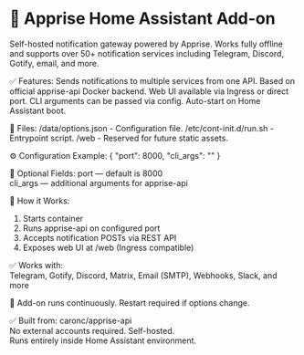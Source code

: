# 🧩 Apprise Home Assistant Add-on

Self-hosted notification gateway powered by Apprise. Works fully offline and supports over 50+ notification services including Telegram, Discord, Gotify, email, and more.

✅ Features: Sends notifications to multiple services from one API. Based on official apprise-api Docker backend. Web UI available via Ingress or direct port. CLI arguments can be passed via config. Auto-start on Home Assistant boot.

📁 Files: /data/options.json - Configuration file. /etc/cont-init.d/run.sh - Entrypoint script. /web - Reserved for future static assets.

⚙️ Configuration Example:
{
  "port": 8000,
  "cli_args": ""
}

🧪 Optional Fields:
port — default is 8000  
cli_args — additional arguments for apprise-api  

🚀 How it Works:  
1. Starts container  
2. Runs apprise-api on configured port  
3. Accepts notification POSTs via REST API  
4. Exposes web UI at /web (Ingress compatible)  

✅ Works with:  
Telegram, Gotify, Discord, Matrix, Email (SMTP), Webhooks, Slack, and more  

🔁 Add-on runs continuously. Restart required if options change.

✅ Built from: caronc/apprise-api  
No external accounts required. Self-hosted.  
Runs entirely inside Home Assistant environment.
